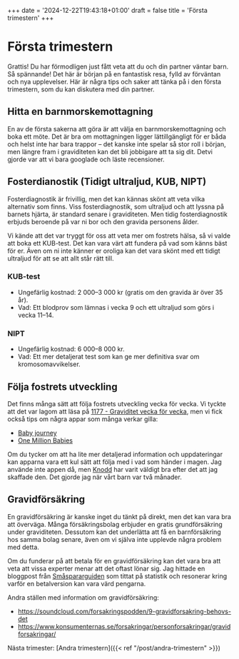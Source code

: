 +++
date = '2024-12-22T19:43:18+01:00'
draft = false
title = 'Första trimestern'
+++

# Första trimestern
Grattis! Du har förmodligen just fått veta att du och din partner väntar barn. Så spännande! Det här är början på en fantastisk resa, fylld av förväntan och nya upplevelser. Här är några tips och saker att tänka på i den första trimestern, som du kan diskutera med din partner.

## Hitta en barnmorskemottagning
En av de första sakerna att göra är att välja en barnmorskemottagning och boka ett möte. Det är bra om mottagningen ligger lättillgängligt för er båda och helst inte har bara trappor – det kanske inte spelar så stor roll i början, men längre fram i graviditeten kan det bli jobbigare att ta sig dit. Detvi gjorde var att vi bara googlade och läste recensioner.

## Fosterdianostik (Tidigt ultraljud, KUB, NIPT)
Fosterdiagnostik är frivillig, men det kan kännas skönt att veta vilka alternativ som finns. Viss fosterdiagnostik, som ultraljud och att lyssna på barnets hjärta, är standard senare i graviditeten. Men tidig fosterdiagnostik erbjuds beroende på var ni bor och den gravida personens ålder.

Vi kände att det var tryggt för oss att veta mer om fostrets hälsa, så vi valde att boka ett KUB-test. Det kan vara värt att fundera på vad som känns bäst för er. Även om ni inte känner er oroliga kan det vara skönt med ett tidigt ultraljud för att se att allt står rätt till.

### KUB-test
 - Ungefärlig kostnad: 2 000–3 000 kr (gratis om den gravida är över 35 år).
 - Vad: Ett blodprov som lämnas i vecka 9 och ett ultraljud som görs i vecka 11–14.

### NIPT
 - Ungefärlig kostnad: 6 000–8 000 kr.
 - Vad: Ett mer detaljerat test som kan ge mer definitiva svar om kromosomavvikelser.

## Följa fostrets utveckling
Det finns många sätt att följa fostrets utveckling vecka för vecka. Vi tyckte att det var lagom att läsa på [1177 - Graviditet vecka för vecka](https://www.1177.se/Vastra-Gotaland/barn--gravid/graviditet/om-graviditeten/graviditeten-vecka-for-vecka/), men vi fick också tips om några appar som många verkar gilla:

 - [Baby journey](https://babyjourney.se/)
 - [One Million Babies](https://www.onemillionbabies.se/)

Om du tycker om att ha lite mer detaljerad information och uppdateringar kan apparna vara ett kul sätt att följa med i vad som händer i magen.
Jag använde inte appen då, men [Knodd](https://www.knodd.se/) har varit väldigt bra efter det att jag skaffade den. Det gjorde jag när vårt barn var två månader.

## Gravidförsäkring
En gravidförsäkring är kanske inget du tänkt på direkt, men det kan vara bra att överväga. Många försäkringsbolag erbjuder en gratis grundförsäkring under graviditeten. Dessutom kan det underlätta att få en barnförsäkring hos samma bolag senare, även om vi själva inte upplevde några problem med detta.

Om du funderar på att betala för en gravidförsäkring kan det vara bra att veta att vissa experter menar att det oftast lönar sig. Jag hittade en bloggpost från [Småspararguiden](https://www.smaspararguiden.se/blogg/ja-du-bor-skaffa-en-gravidforsakring/) som tittat på statistik och resonerar kring varför en betalversion kan vara värd pengarna.

Andra ställen med information om gravidförsäkring:
 - https://soundcloud.com/forsakringspodden/9-gravidforsakring-behovs-det
 - https://www.konsumenternas.se/forsakringar/personforsakringar/gravidforsakringar/

Nästa trimester:
[Andra trimestern]({{< ref "/post/andra-trimestern" >}})
